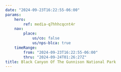 ```yaml
---
date: "2024-09-23T16:22:55-06:00"
params:
    hero:
        ref: media-q7hhhcqcnt4r
    nav:
        place:
            us/co: false
            us/nps-blca: true
    timeRange:
        from: "2024-09-23T16:22:55-06:00"
        thru: "2024-09-24T01:26:27Z"
title: Black Canyon Of The Gunnison National Park
---
```

